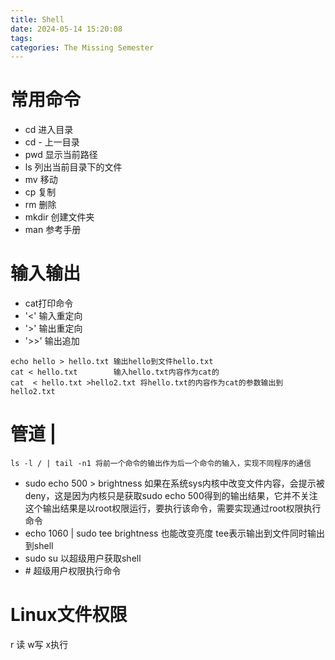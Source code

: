 ```yaml
---
title: Shell
date: 2024-05-14 15:20:08
tags:
categories: The Missing Semester
---
```

# 常用命令

* cd 进入目录
* cd - 上一目录
* pwd 显示当前路径
* ls 列出当前目录下的文件
* mv 移动
* cp 复制
* rm 删除
* mkdir 创建文件夹
* man 参考手册

# 输入输出

* cat打印命令
* '<' 输入重定向
* '>' 输出重定向
* '>>' 输出追加

```
echo hello > hello.txt 输出hello到文件hello.txt
cat < hello.txt        输入hello.txt内容作为cat的
cat  < hello.txt >hello2.txt 将hello.txt的内容作为cat的参数输出到hello2.txt
```

# 管道 |

```
ls -l / | tail -n1 将前一个命令的输出作为后一个命令的输入，实现不同程序的通信
```

* sudo echo 500 > brightness 如果在系统sys内核中改变文件内容，会提示被deny，这是因为内核只是获取sudo echo 500得到的输出结果，它并不关注这个输出结果是以root权限运行，要执行该命令，需要实现通过root权限执行命令
* echo 1060 | sudo tee brightness 也能改变亮度 tee表示输出到文件同时输出到shell
* sudo su 以超级用户获取shell
* \# 超级用户权限执行命令

# Linux文件权限

r 读 w写 x执行
